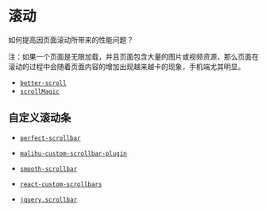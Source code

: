 # 滚动

如何提高因页面滚动所带来的性能问题？

注：如果一个页面是无限加载，并且页面包含大量的图片或视频资源，那么页面在滚动的过程中会随着页面内容的增加出现越来越卡的现象，手机端尤其明显。

* [` better-scroll `](https://github.com/ustbhuangyi/better-scroll)
* [` scrollMagic `](https://github.com/janpaepke/ScrollMagic)

## 自定义滚动条

* [` perfect-scrollbar `](https://github.com/utatti/perfect-scrollbar)
* [` malihu-custom-scrollbar-plugin `](https://github.com/malihu/malihu-custom-scrollbar-plugin)
* [` smooth-scrollbar `](https://github.com/idiotWu/smooth-scrollbar)

* [` react-custom-scrollbars `](https://github.com/malte-wessel/react-custom-scrollbars)
* [` jquery.scrollbar `](https://github.com/gromo/jquery.scrollbar)
